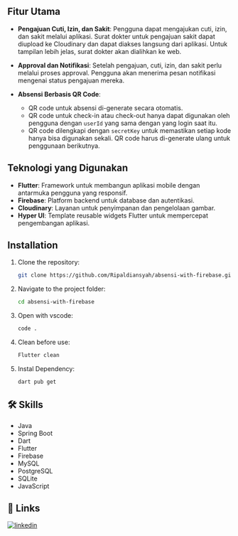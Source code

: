 ## Fitur Utama

- **Pengajuan Cuti, Izin, dan Sakit**: Pengguna dapat mengajukan cuti, izin, dan sakit melalui aplikasi. Surat dokter untuk pengajuan sakit dapat diupload ke Cloudinary dan dapat diakses langsung dari aplikasi. Untuk tampilan lebih jelas, surat dokter akan dialihkan ke web.

- **Approval dan Notifikasi**: Setelah pengajuan, cuti, izin, dan sakit perlu melalui proses approval. Pengguna akan menerima pesan notifikasi mengenai status pengajuan mereka.

- **Absensi Berbasis QR Code**:
  - QR code untuk absensi di-generate secara otomatis.
  - QR code untuk check-in atau check-out hanya dapat digunakan oleh pengguna dengan `userId` yang sama dengan yang login saat itu.
  - QR code dilengkapi dengan `secretKey` untuk memastikan setiap kode hanya bisa digunakan sekali. QR code harus di-generate ulang untuk penggunaan berikutnya.

## Teknologi yang Digunakan

- **Flutter**: Framework untuk membangun aplikasi mobile dengan antarmuka pengguna yang responsif.
- **Firebase**: Platform backend untuk database dan autentikasi.
- **Cloudinary**: Layanan untuk penyimpanan dan pengelolaan gambar.
- **Hyper UI**: Template reusable widgets Flutter untuk mempercepat pengembangan aplikasi.

## Installation

1. Clone the repository:
   ```bash
   git clone https://github.com/Ripaldiansyah/absensi-with-firebase.git

   ```
2. Navigate to the project folder:
   ```bash
   cd absensi-with-firebase

   ```
3. Open with vscode:
   ```bash
   code .
   ```
4. Clean before use:

   ```bash
   Flutter clean

   ```

5. Instal Dependency:
   ```bash
   dart pub get
   ```

## 🛠 Skills

- Java
- Spring Boot
- Dart
- Flutter
- Firebase
- MySQL
- PostgreSQL
- SQLite
- JavaScript

## 🔗 Links

[![linkedin](https://img.shields.io/badge/linkedin-0A66C2?style=for-the-badge&logo=linkedin&logoColor=white)](https://www.linkedin.com/in/ripaldiansyah/)
